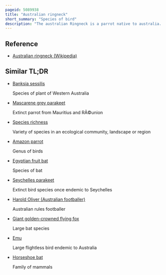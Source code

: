 ```yaml
---
pageid: 5089938
title: "Australian ringneck"
short_summary: "Species of bird"
description: "The australian Ringneck is a parrot native to australia. Except for extreme tropical and highland areas, the species has adapted to all conditions. Treatments of Genus Barnardius have previously recognised two Species, the Port Lincoln Parrot and the Mallee Ringneck, but due to these readily Interbreeding at the Contact Zone they are usually regarded as a single Species B. Zonarius with subspecific Descriptions. Currently four Subspecies have been recognized each with a distinct Range."
---
```


## Reference

- [Australian ringneck (Wikipedia)](https://en.wikipedia.org/?curid=5089938)

## Similar TL;DR

- [Banksia sessilis](/tldr/en/banksia-sessilis)

  Species of plant of Western Australia

- [Mascarene grey parakeet](/tldr/en/mascarene-grey-parakeet)

  Extinct parrot from Mauritius and RÃ©union

- [Species richness](/tldr/en/species-richness)

  Variety of species in an ecological community, landscape or region

- [Amazon parrot](/tldr/en/amazon-parrot)

  Genus of birds

- [Egyptian fruit bat](/tldr/en/egyptian-fruit-bat)

  Species of bat

- [Seychelles parakeet](/tldr/en/seychelles-parakeet)

  Extinct bird species once endemic to Seychelles

- [Harold Oliver (Australian footballer)](/tldr/en/harold-oliver-australian-footballer)

  Australian rules footballer

- [Giant golden-crowned flying fox](/tldr/en/giant-golden-crowned-flying-fox)

  Large bat species

- [Emu](/tldr/en/emu)

  Large flightless bird endemic to Australia

- [Horseshoe bat](/tldr/en/horseshoe-bat)

  Family of mammals
